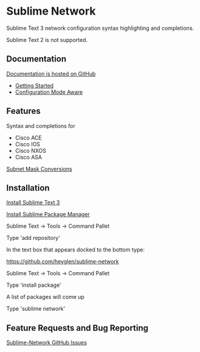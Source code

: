 # Sublime Network

Sublime Text 3 network configuration syntax highlighting and completions.

Sublime Text 2 is not supported.

## Documentation

[Documentation is hosted on GitHub](https://github.com/heyglen/sublime-network/blob/master/README.md)


 * [Getting Started](docs/getting_started.md)
 * [Configuration Mode Aware](docs/configuration_modes.md)

## Features

Syntax and completions for
 * Cisco ACE
 * Cisco IOS
 * Cisco NXOS
 * Cisco ASA

[Subnet Mask Conversions](docs/getting_started.md#mask-conversions)

## Installation

[Install Sublime Text 3](http://www.sublimetext.com/3)

[Install Sublime Package Manager](https://sublime.wbond.net/installation)

Sublime Text -> Tools -> Command Pallet

Type 'add repository'

In the text box that appears docked to the bottom type:

https://github.com/heyglen/sublime-network

Sublime Text -> Tools -> Command Pallet

Type 'install package<enter>'

A list of packages will come up

Type 'sublime network<enter>'

## Feature Requests and Bug Reporting

[Sublime-Network GitHub Issues](https://github.com/heyglen/sublime-network/issues)
